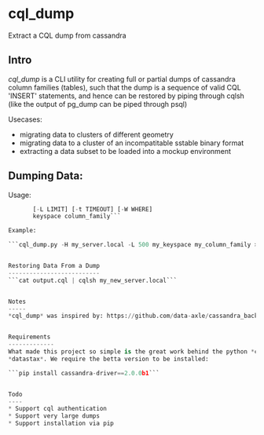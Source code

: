 cql_dump
========

Extract a CQL dump from cassandra

Intro
-----
*cql_dump* is a CLI utility for creating full or partial dumps
of cassandra column families (tables), such that the dump is
a sequence of valid CQL 'INSERT' statements, and hence can be
restored by piping through cqlsh (like the output of pg_dump can be
piped through psql)

Usecases:
* migrating data to clusters of different geometry
* migrating data to a cluster of an incompatitable sstable binary format
* extracting a data subset to be loaded into a mockup environment

Dumping Data:
-------------
Usage:

```cql_dump.py [-h] [-d] [-H HOSTS] [-p PORT]
	   [-L LIMIT] [-t TIMEOUT] [-W WHERE]
       keyspace column_family```

Example:

```cql_dump.py -H my_server.local -L 500 my_keyspace my_column_family > output.cql```


Restoring Data From a Dump
--------------------------
```cat output.cql | cqlsh my_new_server.local```


Notes
-----
*cql_dump* was inspired by: https://github.com/data-axle/cassandra_backup


Requirements
-------------
What made this project so simple is the great work behind the python *cassandra-driver* by
*datastax*. We require the betta version to be installed:

```pip install cassandra-driver==2.0.0b1```


Todo
----
* Support cql authentication
* Support very large dumps
* Support installation via pip

